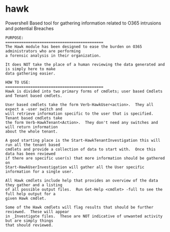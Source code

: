 # hawk
Powershell Based tool for gathering information related to O365 intrusions and potential Breaches

	PURPOSE:
	===========================================
	The Hawk module has been designed to ease the burden on O365 administrators who are performing 
	a forensic analysis in their organization.

	It does NOT take the place of a human reviewing the data generated and is simply here to make
	data gathering easier.

	HOW TO USE:
	===========================================
	Hawk is divided into two primary forms of cmdlets; user based Cmdlets and Tenant based cmdlets.

	User based cmdlets take the form Verb-HawkUser<action>.  They all expect a -user switch and 
	will retrieve information specific to the user that is specified.  Tenant based cmdlets take
	the form Verb-HawkTenant<Action>.  They don't need any switches and will return information
	about the whole tenant.

	A good starting place is the Start-HawkTenantInvestigation this will run all the tenant based
	cmdlets and provide a collection of data to start with.  Once this data has been reviewed
	if there are specific user(s) that more information should be gathered on 
	Start-HawkUserInvestigation will gather all the User specific information for a single user.

	All Hawk cmdlets include help that provides an overview of the data they gather and a listing
	of all possible output files.  Run Get-Help <cmdlet> -full to see the full help output for a 
	given Hawk cmdlet.

	Some of the Hawk cmdlets will flag results that should be further reviewed.  These will appear
	in _Investigate files.  These are NOT indicative of unwanted activity but are simply things 
	that should reviewed.
